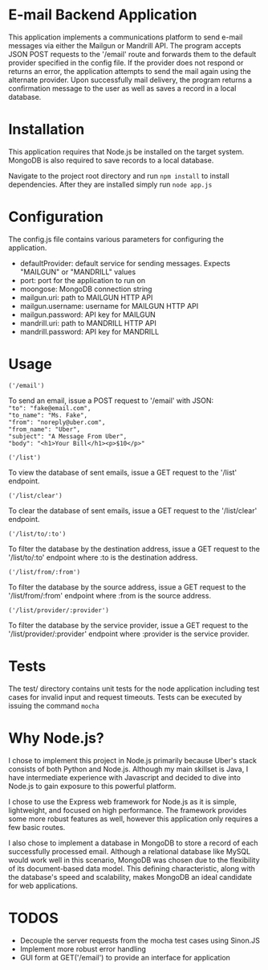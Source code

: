 E-mail Backend Application
==============

This application implements a communications platform to send e-mail messages via either the Mailgun or Mandrill API.
The program accepts JSON POST requests to the '/email' route and forwards them to the default provider specified in the config file.
If the provider does not respond or returns an error, the application attempts to send the mail again using the alternate provider.
Upon successfully mail delivery, the program returns a confirmation message to the user as well as saves a record in a local database.

Installation
==============
This application requires that Node.js be installed on the target system.  MongoDB is also required to save records to a local database.

Navigate to the project root directory and run
	`npm install`
to install dependencies.  After they are installed simply run
	`node app.js`


Configuration
==============
The config.js file contains various parameters for configuring the application.
- defaultProvider:	default service for sending messages.  Expects "MAILGUN" or "MANDRILL" values
- port:	port for the application to run on
- moongose: MongoDB connection string
- mailgun.uri: path to MAILGUN HTTP API
- mailgun.username: username for MAILGUN HTTP API
- mailgun.password: API key for MAILGUN
- mandrill.uri: path to MANDRILL HTTP API
- mandrill.password: API key for MANDRILL


Usage
==============
	('/email')
To send an email, issue a POST request to '/email' with JSON:<br>
	`"to": "fake@email.com",`<br>
	`"to_name": "Ms. Fake",`<br>
	`"from": "noreply@uber.com",`<br>
	`"from_name": "Uber",`<br>
	`"subject": "A Message From Uber",`<br>
	`"body": "<h1>Your Bill</h1><p>$10</p>"`<br>

	('/list')
To view the database of sent emails, issue a GET request to the '/list' endpoint.

	('/list/clear')
To clear the database of sent emails, issue a GET request to the '/list/clear' endpoint.

	('/list/to/:to')
To filter the database by the destination address, issue a GET request to the '/list/to/:to' endpoint where :to is the destination address.

	('/list/from/:from')
To filter the database by the source address, issue a GET request to the '/list/from/:from' endpoint where :from is the source address.

	('/list/provider/:provider')
To filter the database by the service provider, issue a GET request to the '/list/provider/:provider' endpoint where :provider is the service provider.


Tests
==============
The test/ directory contains unit tests for the node application including test cases for invalid input and request timeouts.
Tests can be executed by issuing the command
	`mocha`
	

Why Node.js?
=====================
I chose to implement this project in Node.js primarily because Uber's stack consists of both Python and Node.js.
Although my main skillset is Java, I have intermediate experience with Javascript and decided to dive into Node.js to gain exposure to this powerful platform.

I chose to use the Express web framework for Node.js as it is simple, lightweight, and focused on high performance.  The framework provides some more robust features as well, however this application only requires a few basic routes.

I also chose to implement a database in MongoDB to store a record of each successfully processed email.  Although a relational database like MySQL would work well in this scenario, MongoDB was chosen due to the flexibility of its document-based data model.  This defining characteristic, along with the database's speed and scalability, makes MongoDB an ideal candidate for web applications.

TODOS
======================
- Decouple the server requests from the mocha test cases using Sinon.JS
- Implement more robust error handling
- GUI form at GET('/email') to provide an interface for application

